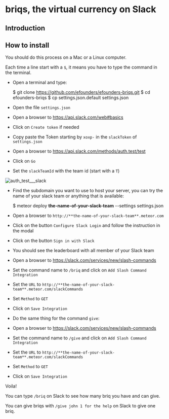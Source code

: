 
# briqs, the virtual currency on Slack

## Introduction


## How to install

You should do this process on a Mac or a Linux computer.

Each time a line start with a `$`, it means you have to type the command in the terminal.

- Open a terminal and type:

  $ git clone https://github.com/efounders/efounders-briqs.git
  $ cd efounders-briqs
  $ cp settings.json.default settings.json

- Open the file `settings.json`

- Open a browser to https://api.slack.com/web#basics

- Click on `Create token` if needed
- Copy paste the Token starting by `xoxp-` in the `slackToken` of `settings.json`

- Open a browser to https://api.slack.com/methods/auth.test/test
- Click on `Go`
- Set the `slackTeamId` with the team id (start with a `T`)

![auth_test___slack](https://cloud.githubusercontent.com/assets/6358235/5840682/a3d91fda-a197-11e4-9e49-76ce8fcd0d2c.png)

- Find the subdomain you want to use to host your server, you can try the name of your slack team or anything that is available:

  $ meteor deploy **the-name-of-your-slack-team** --settings settings.json

- Open a browser to `http://**the-name-of-your-slack-team**.meteor.com`

- Click on the button `Configure Slack Login` and follow the instruction in the modal

- Click on the button `Sign in with Slack`

- You should see the leaderboard with all member of your Slack team

- Open a browser to https://slack.com/services/new/slash-commands

- Set the command name to `/briq` and click on `Add Slash Command Integration` 

- Set the `URL` to `http://**the-name-of-your-slack-team**.meteor.com/slackCommands`

- Set `Method` to `GET`

- Click on `Save Integration`

- Do the same thing for the command `give`:

- Open a browser to https://slack.com/services/new/slash-commands

- Set the command name to `/give` and click on `Add Slash Command Integration` 

- Set the `URL` to `http://**the-name-of-your-slack-team**.meteor.com/slackCommands`

- Set `Method` to `GET`

- Click on `Save Integration`

Voila!

You can type `/briq` on Slack to see how many briq you have and can give.

You can give briqs with `/give john 1 for the help` on Slack to give one briq.

